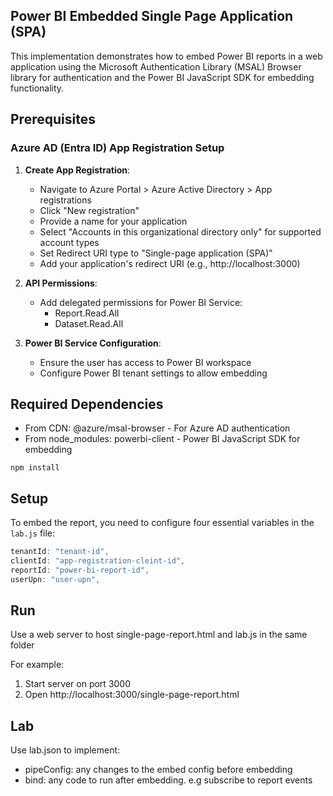 
## Power BI Embedded Single Page Application (SPA)

This implementation demonstrates how to embed Power BI reports in a web application
using the Microsoft Authentication Library (MSAL) Browser library for authentication
and the Power BI JavaScript SDK for embedding functionality.

## Prerequisites

### Azure AD (Entra ID) App Registration Setup

1. **Create App Registration**:
   - Navigate to Azure Portal > Azure Active Directory > App registrations
   - Click "New registration"
   - Provide a name for your application
   - Select "Accounts in this organizational directory only" for supported account types
   - Set Redirect URI type to "Single-page application (SPA)" 
   - Add your application's redirect URI (e.g., http://localhost:3000)

2. **API Permissions**:
   - Add delegated permissions for Power BI Service:
     - Report.Read.All
     - Dataset.Read.All

3. **Power BI Service Configuration**:
   - Ensure the user has access to Power BI workspace
   - Configure Power BI tenant settings to allow embedding

## Required Dependencies
- From CDN: @azure/msal-browser - For Azure AD authentication
- From node_modules: powerbi-client - Power BI JavaScript SDK for embedding

```
npm install
```

## Setup

To embed the report, you need to configure four essential variables in the `lab.js` file:

```javascript
tenantId: "tenant-id",
clientId: "app-registration-cleint-id",
reportId: "power-bi-report-id",
userUpn: "user-upn",
```
## Run
Use a web server to host single-page-report.html and lab.js in the same folder

For example:
1. Start server on port 3000
2. Open http://localhost:3000/single-page-report.html

## Lab
Use lab.json to implement:
 - pipeConfig: any changes to the embed config before embedding
 - bind: any code to run after embedding. e.g subscribe to report events
